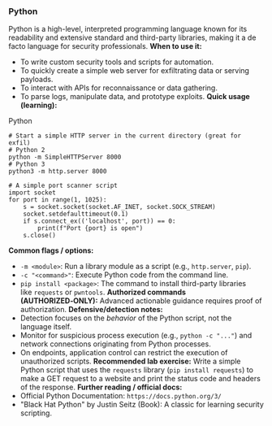 ### Python

Python is a high-level, interpreted programming language known for its readability and extensive standard and third-party libraries, making it a de facto language for security professionals. **When to use it:**

- To write custom security tools and scripts for automation.
- To quickly create a simple web server for exfiltrating data or serving payloads.
- To interact with APIs for reconnaissance or data gathering.
- To parse logs, manipulate data, and prototype exploits. **Quick usage (learning):**

Python

```
# Start a simple HTTP server in the current directory (great for exfil)
# Python 2
python -m SimpleHTTPServer 8000
# Python 3
python3 -m http.server 8000

# A simple port scanner script
import socket
for port in range(1, 1025):
    s = socket.socket(socket.AF_INET, socket.SOCK_STREAM)
    socket.setdefaulttimeout(0.1)
    if s.connect_ex(('localhost', port)) == 0:
        print(f"Port {port} is open")
    s.close()
```

**Common flags / options:**

- `-m <module>`: Run a library module as a script (e.g., `http.server`, `pip`).
- `-c "<command>"`: Execute Python code from the command line.
- `pip install <package>`: The command to install third-party libraries like `requests` or `pwntools`. **Authorized commands (AUTHORIZED‑ONLY):** Advanced actionable guidance requires proof of authorization. **Defensive/detection notes:**
- Detection focuses on the _behavior_ of the Python script, not the language itself.
- Monitor for suspicious process execution (e.g., `python -c "..."`) and network connections originating from Python processes.
- On endpoints, application control can restrict the execution of unauthorized scripts. **Recommended lab exercise:** Write a simple Python script that uses the `requests` library (`pip install requests`) to make a GET request to a website and print the status code and headers of the response. **Further reading / official docs:**
- Official Python Documentation: `https://docs.python.org/3/`
- "Black Hat Python" by Justin Seitz (Book): A classic for learning security scripting.

